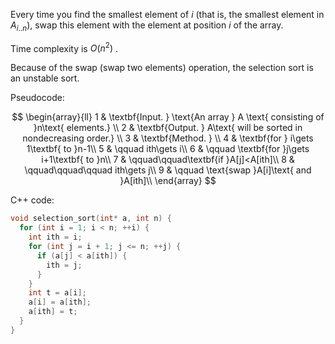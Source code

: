Every time you find the smallest element of $i$ (that is, the smallest element in $A_{i..n}$), swap this element with the element at position $i$ of the array.

Time complexity is $O(n^2)$ .

Because of the swap (swap two elements) operation, the selection sort is an unstable sort.

Pseudocode:

$$
\begin{array}{ll}
1 & \textbf{Input. } \text{An array } A \text{ consisting of }n\text{ elements.} \\
2 & \textbf{Output. } A\text{ will be sorted in nondecreasing order.} \\
3 & \textbf{Method. }  \\
4 & \textbf{for } i\gets 1\textbf{ to }n-1\\
5 & \qquad ith\gets i\\
6 & \qquad \textbf{for }j\gets i+1\textbf{ to }n\\
7 & \qquad\qquad\textbf{if }A[j]<A[ith]\\
8 & \qquad\qquad\qquad ith\gets j\\
9 & \qquad \text{swap }A[i]\text{ and }A[ith]\\
\end{array}
$$

C++ code:

```cpp
void selection_sort(int* a, int n) {
  for (int i = 1; i < n; ++i) {
    int ith = i;
    for (int j = i + 1; j <= n; ++j) {
      if (a[j] < a[ith]) {
        ith = j;
      }
    }
    int t = a[i];
    a[i] = a[ith];
    a[ith] = t;
  }
}
```